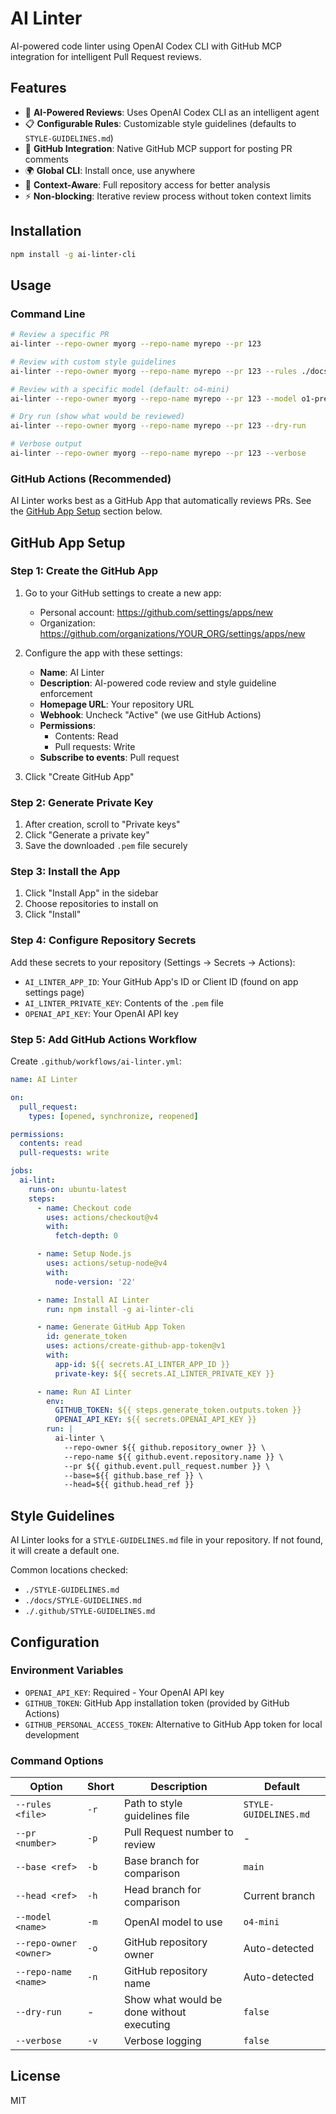 # AI Linter


AI-powered code linter using OpenAI Codex CLI with GitHub MCP integration for intelligent Pull Request reviews.

## Features

- 🤖 **AI-Powered Reviews**: Uses OpenAI Codex CLI as an intelligent agent
- 📋 **Configurable Rules**: Customizable style guidelines (defaults to `STYLE-GUIDELINES.md`)
- 🔗 **GitHub Integration**: Native GitHub MCP support for posting PR comments
- 🌍 **Global CLI**: Install once, use anywhere
- 🚀 **Context-Aware**: Full repository access for better analysis
- ⚡ **Non-blocking**: Iterative review process without token context limits

## Installation

```bash
npm install -g ai-linter-cli
```

## Usage

### Command Line

```bash
# Review a specific PR
ai-linter --repo-owner myorg --repo-name myrepo --pr 123

# Review with custom style guidelines
ai-linter --repo-owner myorg --repo-name myrepo --pr 123 --rules ./docs/STYLE-GUIDE.md

# Review with a specific model (default: o4-mini)
ai-linter --repo-owner myorg --repo-name myrepo --pr 123 --model o1-preview

# Dry run (show what would be reviewed)
ai-linter --repo-owner myorg --repo-name myrepo --pr 123 --dry-run

# Verbose output
ai-linter --repo-owner myorg --repo-name myrepo --pr 123 --verbose
```

### GitHub Actions (Recommended)

AI Linter works best as a GitHub App that automatically reviews PRs. See the [GitHub App Setup](#github-app-setup) section below.

## GitHub App Setup

### Step 1: Create the GitHub App

1. Go to your GitHub settings to create a new app:
   - Personal account: https://github.com/settings/apps/new
   - Organization: https://github.com/organizations/YOUR_ORG/settings/apps/new

2. Configure the app with these settings:
   - **Name**: AI Linter
   - **Description**: AI-powered code review and style guideline enforcement
   - **Homepage URL**: Your repository URL
   - **Webhook**: Uncheck "Active" (we use GitHub Actions)
   - **Permissions**:
     - Contents: Read
     - Pull requests: Write
   - **Subscribe to events**: Pull request

3. Click "Create GitHub App"

### Step 2: Generate Private Key

1. After creation, scroll to "Private keys"
2. Click "Generate a private key"
3. Save the downloaded `.pem` file securely

### Step 3: Install the App

1. Click "Install App" in the sidebar
2. Choose repositories to install on
3. Click "Install"

### Step 4: Configure Repository Secrets

Add these secrets to your repository (Settings → Secrets → Actions):
- `AI_LINTER_APP_ID`: Your GitHub App's ID or Client ID (found on app settings page)
- `AI_LINTER_PRIVATE_KEY`: Contents of the `.pem` file
- `OPENAI_API_KEY`: Your OpenAI API key

### Step 5: Add GitHub Actions Workflow

Create `.github/workflows/ai-linter.yml`:

```yaml
name: AI Linter

on:
  pull_request:
    types: [opened, synchronize, reopened]

permissions:
  contents: read
  pull-requests: write

jobs:
  ai-lint:
    runs-on: ubuntu-latest
    steps:
      - name: Checkout code
        uses: actions/checkout@v4
        with:
          fetch-depth: 0

      - name: Setup Node.js
        uses: actions/setup-node@v4
        with:
          node-version: '22'

      - name: Install AI Linter
        run: npm install -g ai-linter-cli

      - name: Generate GitHub App Token
        id: generate_token
        uses: actions/create-github-app-token@v1
        with:
          app-id: ${{ secrets.AI_LINTER_APP_ID }}
          private-key: ${{ secrets.AI_LINTER_PRIVATE_KEY }}

      - name: Run AI Linter
        env:
          GITHUB_TOKEN: ${{ steps.generate_token.outputs.token }}
          OPENAI_API_KEY: ${{ secrets.OPENAI_API_KEY }}
        run: |
          ai-linter \
            --repo-owner ${{ github.repository_owner }} \
            --repo-name ${{ github.event.repository.name }} \
            --pr ${{ github.event.pull_request.number }} \
            --base=${{ github.base_ref }} \
            --head=${{ github.head_ref }} 
```

## Style Guidelines

AI Linter looks for a `STYLE-GUIDELINES.md` file in your repository. If not found, it will create a default one.

Common locations checked:
- `./STYLE-GUIDELINES.md`
- `./docs/STYLE-GUIDELINES.md`
- `./.github/STYLE-GUIDELINES.md`

## Configuration

### Environment Variables

- `OPENAI_API_KEY`: Required - Your OpenAI API key
- `GITHUB_TOKEN`: GitHub App installation token (provided by GitHub Actions)
- `GITHUB_PERSONAL_ACCESS_TOKEN`: Alternative to GitHub App token for local development

### Command Options

| Option | Short | Description | Default |
|--------|-------|-------------|---------|
| `--rules <file>` | `-r` | Path to style guidelines file | `STYLE-GUIDELINES.md` |
| `--pr <number>` | `-p` | Pull Request number to review | - |
| `--base <ref>` | `-b` | Base branch for comparison | `main` |
| `--head <ref>` | `-h` | Head branch for comparison | Current branch |
| `--model <name>` | `-m` | OpenAI model to use | `o4-mini` |
| `--repo-owner <owner>` | `-o` | GitHub repository owner | Auto-detected |
| `--repo-name <name>` | `-n` | GitHub repository name | Auto-detected |
| `--dry-run` | - | Show what would be done without executing | `false` |
| `--verbose` | `-v` | Verbose logging | `false` |

## License

MIT